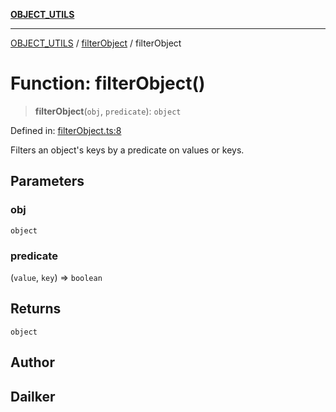 [**OBJECT_UTILS**](../../README.md)

***

[OBJECT_UTILS](../../README.md) / [filterObject](../README.md) / filterObject

# Function: filterObject()

> **filterObject**(`obj`, `predicate`): `object`

Defined in: [filterObject.ts:8](https://github.com/dailker/everyutil/blob/8ebd741383aff061deffff96bf58a9059d1b9944/src/object/filterObject.ts#L8)

Filters an object's keys by a predicate on values or keys.

## Parameters

### obj

`object`

### predicate

(`value`, `key`) => `boolean`

## Returns

`object`

## Author

## Dailker
